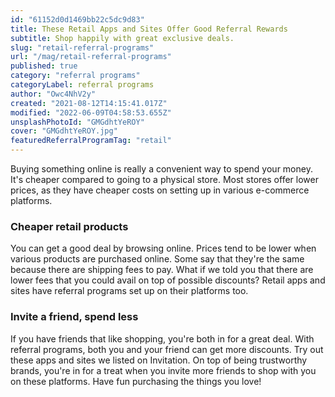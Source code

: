 ```yaml
---
id: "61152d0d1469bb22c5dc9d83"
title: These Retail Apps and Sites Offer Good Referral Rewards
subtitle: Shop happily with great exclusive deals.
slug: "retail-referral-programs"
url: "/mag/retail-referral-programs"
published: true
category: "referral programs"
categoryLabel: referral programs
author: "Owc4NhV2y"
created: "2021-08-12T14:15:41.017Z"
modified: "2022-06-09T04:58:53.655Z"
unsplashPhotoId: "GMGdhtYeROY"
cover: "GMGdhtYeROY.jpg"
featuredReferralProgramTag: "retail"
---
```

Buying something online is really a convenient way to spend your money. It's cheaper compared to going to a physical store. Most stores offer lower prices, as they have cheaper costs on setting up in various e-commerce platforms.

### **Cheaper retail products**

You can get a good deal by browsing online. Prices tend to be lower when various products are purchased online. Some say that they're the same because there are shipping fees to pay. What if we told you that there are lower fees that you could avail on top of possible discounts? Retail apps and sites have referral programs set up on their platforms too.

### **Invite a friend, spend less**

If you have friends that like shopping, you're both in for a great deal. With referral programs, both you and your friend can get more discounts. Try out these apps and sites we listed on Invitation. On top of being trustworthy brands, you're in for a treat when you invite more friends to shop with you on these platforms. Have fun purchasing the things you love!